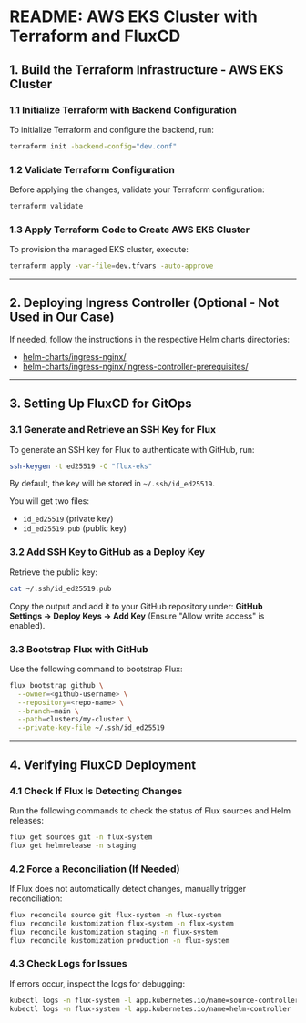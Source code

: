 # README: AWS EKS Cluster with Terraform and FluxCD

## 1. Build the Terraform Infrastructure - AWS EKS Cluster

### 1.1 Initialize Terraform with Backend Configuration
To initialize Terraform and configure the backend, run:
```sh
terraform init -backend-config="dev.conf"
```

### 1.2 Validate Terraform Configuration
Before applying the changes, validate your Terraform configuration:
```sh
terraform validate
```

### 1.3 Apply Terraform Code to Create AWS EKS Cluster
To provision the managed EKS cluster, execute:
```sh
terraform apply -var-file=dev.tfvars -auto-approve
```

---

## 2. Deploying Ingress Controller (Optional - Not Used in Our Case)
If needed, follow the instructions in the respective Helm charts directories:
- [helm-charts/ingress-nginx/](helm-charts/ingress-nginx/)
- [helm-charts/ingress-nginx/ingress-controller-prerequisites/](helm-charts/ingress-nginx/ingress-controller-prerequisites/)

---

## 3. Setting Up FluxCD for GitOps

### 3.1 Generate and Retrieve an SSH Key for Flux
To generate an SSH key for Flux to authenticate with GitHub, run:
```sh
ssh-keygen -t ed25519 -C "flux-eks"
```
By default, the key will be stored in `~/.ssh/id_ed25519`.

You will get two files:
- `id_ed25519` (private key)
- `id_ed25519.pub` (public key)

### 3.2 Add SSH Key to GitHub as a Deploy Key
Retrieve the public key:
```sh
cat ~/.ssh/id_ed25519.pub
```
Copy the output and add it to your GitHub repository under:
**GitHub Settings → Deploy Keys → Add Key** (Ensure "Allow write access" is enabled).

### 3.3 Bootstrap Flux with GitHub
Use the following command to bootstrap Flux:
```sh
flux bootstrap github \
  --owner=<github-username> \
  --repository=<repo-name> \
  --branch=main \
  --path=clusters/my-cluster \
  --private-key-file ~/.ssh/id_ed25519
```

---

## 4. Verifying FluxCD Deployment

### 4.1 Check If Flux Is Detecting Changes
Run the following commands to check the status of Flux sources and Helm releases:
```sh
flux get sources git -n flux-system
flux get helmrelease -n staging
```

### 4.2 Force a Reconciliation (If Needed)
If Flux does not automatically detect changes, manually trigger reconciliation:
```sh
flux reconcile source git flux-system -n flux-system
flux reconcile kustomization flux-system -n flux-system
flux reconcile kustomization staging -n flux-system
flux reconcile kustomization production -n flux-system
```

### 4.3 Check Logs for Issues
If errors occur, inspect the logs for debugging:
```sh
kubectl logs -n flux-system -l app.kubernetes.io/name=source-controller
kubectl logs -n flux-system -l app.kubernetes.io/name=helm-controller
```


